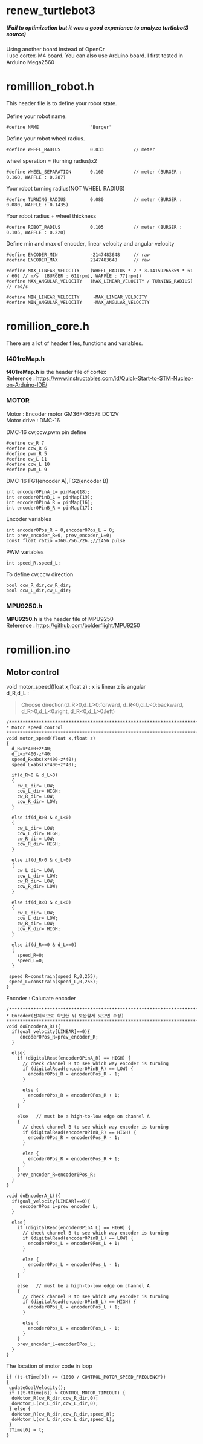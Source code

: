 # renew_turtlebot3
##### (Fail to optimization but it was a good experience to analyze turtlebot3 source)
Using another board instead of OpenCr<br>
I use cortex-M4 board. You can also use Arduino board. I first tested in Arduino Mega2560

# romillion_robot.h
This header file is to define your robot state.<br><br>
Define your robot name.

    #define NAME                   "Burger"
Define your robot wheel radius.<br>

    #define WHEEL_RADIUS           0.033           // meter
wheel speration = (turning radius)x2<br>

    #define WHEEL_SEPARATION       0.160           // meter (BURGER : 0.160, WAFFLE : 0.287)
Your robot turning radius(NOT WHEEL RADIUS)<br>

    #define TURNING_RADIUS         0.080           // meter (BURGER : 0.080, WAFFLE : 0.1435)
Your robot radius + wheel thickness<br>

    #define ROBOT_RADIUS           0.105           // meter (BURGER : 0.105, WAFFLE : 0.220)
Define min and max of encoder, linear velocity and angular velocity<br>

    #define ENCODER_MIN            -2147483648     // raw
    #define ENCODER_MAX            2147483648      // raw

    #define MAX_LINEAR_VELOCITY    (WHEEL_RADIUS * 2 * 3.14159265359 * 61 / 60) // m/s  (BURGER : 61[rpm], WAFFLE : 77[rpm])
    #define MAX_ANGULAR_VELOCITY   (MAX_LINEAR_VELOCITY / TURNING_RADIUS)       // rad/s

    #define MIN_LINEAR_VELOCITY     -MAX_LINEAR_VELOCITY  
    #define MIN_ANGULAR_VELOCITY    -MAX_ANGULAR_VELOCITY 


# romillion_core.h
There are a lot of header files, functions and variables.<br>

### f401reMap.h
**f401reMap.h** is the header file of cortex<br>
Reference : https://www.instructables.com/id/Quick-Start-to-STM-Nucleo-on-Arduino-IDE/

### MOTOR
Motor : Encoder motor GM36F-3657E DC12V<br>
Motor drive : DMC-16<br>

DMC-16 cw,ccw,pwm pin define

    #define cw_R 7
    #define ccw_R 6
    #define pwm_R 5
    #define cw_L 11
    #define ccw_L 10
    #define pwm_L 9
DMC-16 FG1(encoder A),FG2(encoder B)
 
    int encoder0PinA_L= pinMap(18);
    int encoder0PinB_L = pinMap(19);
    int encoder0PinA_R = pinMap(16);
    int encoder0PinB_R = pinMap(17);
Encoder variables

    int encoder0Pos_R = 0,encoder0Pos_L = 0;
    int prev_encoder_R=0, prev_encoder_L=0;
    const float ratio =360./56./26.;//1456 pulse
PWM variables

    int speed_R,speed_L;
To define cw,ccw direction

    bool ccw_R_dir,cw_R_dir;
    bool ccw_L_dir,cw_L_dir;
### MPU9250.h
**MPU9250.h** is the header file of MPU9250<br>
Reference : https://github.com/bolderflight/MPU9250<br>

# romillion.ino

## Motor control
void motor_speed(float x,float z) : x is linear z is angular<br>
d_R,d_L : <br>
>Choose direction(d_R>0,d_L>0:forward, d_R<0,d_L<0:backward, d_R>0,d_L<0:right, d_R<0,d_L>0:left)<br>

    /*******************************************************************************
    * Motor speed control
    *******************************************************************************/
    void motor_speed(float x,float z)
    {
      d_R=x*400+z*40;     
      d_L=x*400-z*40;
      speed_R=abs(x*400-z*40);     
      speed_L=abs(x*400+z*40);

      if(d_R>0 & d_L>0)
      {
        cw_L_dir= LOW;
        ccw_L_dir= HIGH;
        cw_R_dir= LOW; 
        ccw_R_dir= LOW;
      }

      else if(d_R>0 & d_L<0)
      {
        cw_L_dir= LOW;
        ccw_L_dir= HIGH;
        cw_R_dir= LOW; 
        ccw_R_dir= HIGH;
      }

      else if(d_R<0 & d_L>0)
      {
        cw_L_dir= LOW;
        ccw_L_dir= LOW;
        cw_R_dir= LOW; 
        ccw_R_dir= LOW;
      }

      else if(d_R<0 & d_L<0)
      {
        cw_L_dir= LOW;
        ccw_L_dir= LOW;
        cw_R_dir= LOW; 
        ccw_R_dir= HIGH;
      }

      else if(d_R==0 & d_L==0)
      {
        speed_R=0;
        speed_L=0;
      }

     speed_R=constrain(speed_R,0,255);
     speed_L=constrain(speed_L,0,255);
    }

Encoder : Calucate encoder<br>

    /*******************************************************************************
    * Encoder(전체적으로 확인한 뒤 보완할게 있으면 수정)
    *******************************************************************************/
    void doEncoderA_R(){
      if(goal_velocity[LINEAR]==0){
         encoder0Pos_R=prev_encoder_R;
      }

      else{
        if (digitalRead(encoder0PinA_R) == HIGH) { 
          // check channel B to see which way encoder is turning
          if (digitalRead(encoder0PinB_R) == LOW) {  
            encoder0Pos_R = encoder0Pos_R - 1;
          } 

          else {
            encoder0Pos_R = encoder0Pos_R + 1;
          }
        }

        else   // must be a high-to-low edge on channel A                                       
        { 
          // check channel B to see which way encoder is turning  
          if (digitalRead(encoder0PinB_R) == HIGH) {   
            encoder0Pos_R = encoder0Pos_R - 1;
          } 

          else {
            encoder0Pos_R = encoder0Pos_R + 1;
          }
        }
        prev_encoder_R=encoder0Pos_R;
      }
    }

    void doEncoderA_L(){
      if(goal_velocity[LINEAR]==0){
         encoder0Pos_L=prev_encoder_L;
      }

      else{
        if (digitalRead(encoder0PinA_L) == HIGH) { 
          // check channel B to see which way encoder is turning
          if (digitalRead(encoder0PinB_L) == LOW) {  
            encoder0Pos_L = encoder0Pos_L + 1;
          } 

          else {
            encoder0Pos_L = encoder0Pos_L - 1;
          }
        }

        else   // must be a high-to-low edge on channel A                                       
        { 
          // check channel B to see which way encoder is turning  
          if (digitalRead(encoder0PinB_L) == HIGH) {   
            encoder0Pos_L = encoder0Pos_L + 1;
          } 

          else {
            encoder0Pos_L = encoder0Pos_L - 1;
          }
        }
        prev_encoder_L=encoder0Pos_L;
      }
    }

The location of motor code in loop

    if ((t-tTime[0]) >= (1000 / CONTROL_MOTOR_SPEED_FREQUENCY))
    {
     updateGoalVelocity();
     if ((t-tTime[6]) > CONTROL_MOTOR_TIMEOUT) {
      doMotor_R(cw_R_dir,ccw_R_dir,0);
      doMotor_L(cw_L_dir,ccw_L_dir,0);
     } else {
      doMotor_R(cw_R_dir,ccw_R_dir,speed_R);
      doMotor_L(cw_L_dir,ccw_L_dir,speed_L);
     }
     tTime[0] = t;
    }
